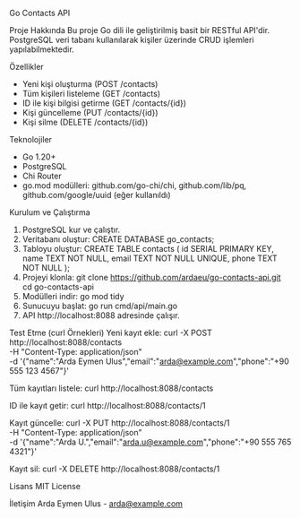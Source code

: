 Go Contacts API

Proje Hakkında
Bu proje Go dili ile geliştirilmiş basit bir RESTful API'dir. PostgreSQL veri tabanı kullanılarak kişiler üzerinde CRUD işlemleri yapılabilmektedir.

Özellikler

- Yeni kişi oluşturma (POST /contacts)
- Tüm kişileri listeleme (GET /contacts)
- ID ile kişi bilgisi getirme (GET /contacts/{id})
- Kişi güncelleme (PUT /contacts/{id})
- Kişi silme (DELETE /contacts/{id})

Teknolojiler

- Go 1.20+
- PostgreSQL
- Chi Router
- go.mod modülleri: github.com/go-chi/chi, github.com/lib/pq, github.com/google/uuid (eğer kullanıldı)

Kurulum ve Çalıştırma

1. PostgreSQL kur ve çalıştır.
2. Veritabanı oluştur:
   CREATE DATABASE go_contacts;
3. Tabloyu oluştur:
   CREATE TABLE contacts (
   id SERIAL PRIMARY KEY,
   name TEXT NOT NULL,
   email TEXT NOT NULL UNIQUE,
   phone TEXT NOT NULL
   );
4. Projeyi klonla:
   git clone https://github.com/ardaeu/go-contacts-api.git
   cd go-contacts-api
5. Modülleri indir:
   go mod tidy
6. Sunucuyu başlat:
   go run cmd/api/main.go
7. API http://localhost:8088 adresinde çalışır.

Test Etme (curl Örnekleri)
Yeni kayıt ekle:
curl -X POST http://localhost:8088/contacts \
-H "Content-Type: application/json" \
-d '{"name":"Arda Eymen Ulus","email":"arda@example.com","phone":"+90 555 123 4567"}'

Tüm kayıtları listele:
curl http://localhost:8088/contacts

ID ile kayıt getir:
curl http://localhost:8088/contacts/1

Kayıt güncelle:
curl -X PUT http://localhost:8088/contacts/1 \
-H "Content-Type: application/json" \
-d '{"name":"Arda U.","email":"arda.u@example.com","phone":"+90 555 765 4321"}'

Kayıt sil:
curl -X DELETE http://localhost:8088/contacts/1

Lisans
MIT License

İletişim
Arda Eymen Ulus - arda@example.com
